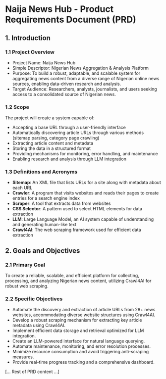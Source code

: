 # Naija News Hub - Product Requirements Document (PRD)

## 1. Introduction

### 1.1 Project Overview
* Project Name: Naija News Hub  
* Simple Descriptor: Nigerian News Aggregation & Analysis Platform  
* Purpose: To build a robust, adaptable, and scalable system for aggregating news content from a diverse range of Nigerian online news sources, enabling data-driven research and analysis.  
* Target Audience: Researchers, analysts, journalists, and users seeking access to a consolidated source of Nigerian news.

### 1.2 Scope
The project will create a system capable of:
- Accepting a base URL through a user-friendly interface
- Automatically discovering article URLs through various methods (sitemap parsing, category page crawling)
- Extracting article content and metadata
- Storing the data in a structured format
- Providing mechanisms for monitoring, error handling, and maintenance
- Enabling research and analysis through LLM integration

### 1.3 Definitions and Acronyms
- **Sitemap**: An XML file that lists URLs for a site along with metadata about each URL
- **Crawler**: A program that visits websites and reads their pages to create entries for a search engine index
- **Scraper**: A tool that extracts data from websites
- **CSS Selector**: A pattern used to select HTML elements for data extraction
- **LLM**: Large Language Model, an AI system capable of understanding and generating human-like text
- **Crawl4AI**: The web scraping framework used for efficient data extraction

## 2. Goals and Objectives

### 2.1 Primary Goal
To create a reliable, scalable, and efficient platform for collecting, processing, and analyzing Nigerian news content, utilizing Crawl4AI for robust web scraping.

### 2.2 Specific Objectives
* Automate the discovery and extraction of article URLs from 28+ news websites, accommodating diverse website structures using Crawl4AI.  
* Develop a robust scraping mechanism for extracting key article metadata using Crawl4AI.  
* Implement efficient data storage and retrieval optimized for LLM integration.  
* Create an LLM-powered interface for natural language querying.  
* Automate maintenance, monitoring, and error resolution processes.  
* Minimize resource consumption and avoid triggering anti-scraping measures.  
* Provide real-time progress tracking and a comprehensive dashboard.

[... Rest of PRD content ...] 